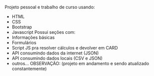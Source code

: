 Projeto pessoal e trabalho de curso usando:
- HTML
- CSS
- Bootstrap
- Javascript
Possui seções com:
- Informações básicas
- Formulários
- Script JS pra resolver cálculos e devolver em CARD
- API consumindo dados da internet (JSON)
- API consumindo dados locais (CSV e JSON)
- outros...
OBSERVAÇÃO: (projeto em andamento e sendo atualizado constantemente)
